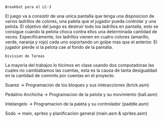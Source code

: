     BreakOut para el LC-3

  El juego va a consistir de una unica pantalla que tenga una disposicion de varios ladrillos de colores, una paleta que el jugador pueda controlar y una pelota. 
  El objetivo del juego es destruir todo los ladrillos en pantalla, esto se consigue cuando la pelota choca contra ellos una determinada cantidad de veces. Especificamente, los
  ladrillos vienen en cuatro colores (amarillo, verde, naranja y rojo) cada uno soportando un golpe mas que el anterior. El jugador pierde si la pelota cae al fondo de la pantalla.


    Division de Tareas
    

  La mayoria del trabajos lo hicimos en clase usando dos computadoras las cuales no cambiabamos las cuentas, esta es la causa de tanta desigualdad en la cantidad de commits por cuentas en el proyecto.
    
  Suarez -> Programacion de los bloques y sus interacciones (brick.asm)
  
  Pedalino Anchicha -> Programacion de la pelota y su movimiento (ball.asm)
  
  Intelangelo -> Programacion de la paleta y su controlador (paddle.asm)
  
  Sodo -> main, sprites y planificacion general (main.asm & sprites.asm)
